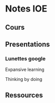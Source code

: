 # Notes IOE 

## Cours

## Presentations

### Lunettes google

Expansive learning 

Thinking by doing 

## Ressources

